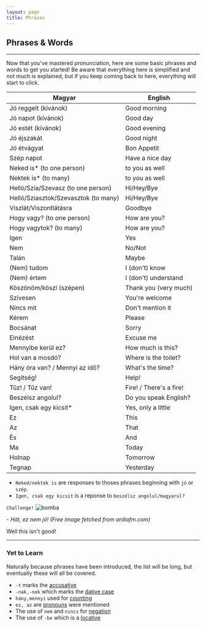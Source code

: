 ```yaml
---
layout: page
title: Phrases
---
```


## Phrases & Words
---

Now that you've mastered pronunciation, here are some basic phrases and words to get you started! Be aware that everything here is simplified and not much is explained, but if you keep coming back to here, everything will start to click.

| Magyar                                             | English                       |
|----------------------------------------------------|-------------------------------|
| Jó reggelt (kívánok)                               | Good morning                  |
| Jó napot  (kívánok)                                | Good day                      |
| Jó estét  (kívánok)                                | Good evening                  |
| Jó éjszakát                                        | Good night                    |
| Jó étvágyat                                        | Bon Appetit                   |
| Szép napot                                         | Have a nice day               |
| Neked is* (to one person)                          | to you as well                |
| Nektek is* (to many)                               | to you as well                |
| Helló/Szia/Szevasz (to one person)                 | Hi/Hey/Bye                    |
| Helló/Sziasztok/Szevasztok (to many)               | Hi/Hey/Bye                    |
| Viszlát/Viszontlátásra                             | Goodbye                       |
| Hogy vagy? (to one person)                         | How are you?                  |
| Hogy vagytok? (to many)                            | How are you?                  |
| Igen                                               | Yes                           |
| Nem                                                | No/Not                        |
| Talán                                              | Maybe                         |
| (Nem) tudom                                        | I (don't) know                |
| (Nem) értem                                        | I (don't) understand          |
| Köszönöm/köszi (szépen)                            | Thank you (very much)         |
| Szívesen                                           | You're welcome                |
| Nincs mit                                          | Don't mention it              |
| Kérem                                              | Please                        |
| Bocsánat                                           | Sorry                         |
| Elnézést                                           | Excuse me                     |
| Mennyibe kerül ez?                                 | How much is this?             |
| Hol van a mosdó?                                   | Where is the toilet?          |
| Hány óra van? / Mennyi az idő?                     | What's the time?              |
| Segítség!                                          | Help!                         |
| Tűz! / Tűz van!                                    | Fire! / There's a fire!       |
| Beszélsz angolul?                                  | Do you speak English?         |
| Igen, csak egy kicsit*                             | Yes, only a little             | 
| Ez                                                 | This                          |
| Az                                                 | That                          |
| És                                                 | And                           |
| Ma                                                 | Today                         |
| Holnap                                             | Tomorrow                      |
| Tegnap                                             | Yesterday                     |


* `Neked/nektek is` are responses to thoses phrases beginning with `jó` or `szép`.
* `Igen, csak egy kicsit` is a reponse to `beszélsz angolul/magyarul?`

`Challenge!`
![bomba](https://magyartanulas.github.io/public/bomba.png)

*- Hát, ez nem jó! (Free image fetched from ardiafm.com)*

<span class="spoiler">Well this isn't good!</span>

---

### Yet to Learn

Naturally because phrases have been introduced, the list will be long, but eventually these will all be covered.

* `-t` marks the [accusative](https://magyartanulas.github.io/accusative_plurals/)
* `-nak,-nek` which marks the [dative case](https://magyartanulas.github.io/dative_possession/)
* `hány,mennyi` used for [counting](https://magyartanulas.github.io/counting/)
* `ez, az` are [pronouns](https://magyartanulas.github.io/pronouns/) were mentioned
* The use of `nem` and `nincs` for [negation](https://magyartanulas.github.io/infinitive_negation/)
* The use of `-be` which is a [locative](https://magyartanulas.github.io/locatives/)
